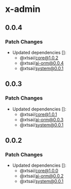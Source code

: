 # x-admin

## 0.0.4

### Patch Changes

- Updated dependencies []:
  - @xtsai/core@1.0.2
  - @xtsai/ai-orm@0.0.4
  - @xtsai/system@0.0.1

## 0.0.3

### Patch Changes

- Updated dependencies []:
  - @xtsai/core@1.0.1
  - @xtsai/ai-orm@0.0.3
  - @xtsai/system@0.0.1

## 0.0.2

### Patch Changes

- Updated dependencies []:
  - @xtsai/core@1.0.0
  - @xtsai/ai-orm@0.0.2
  - @xtsai/system@0.0.1
